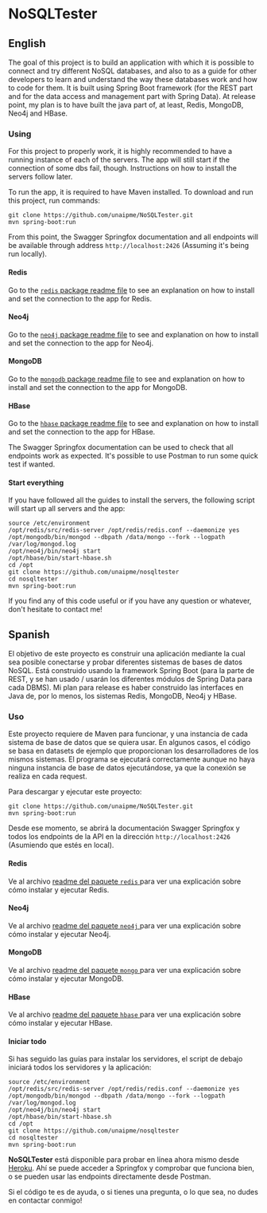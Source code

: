 # NoSQLTester

## English

The goal of this project is to build an application with which it is possible to connect and try different NoSQL databases, and also to as a guide for other developers to learn and understand the way these databases work and how to code for them. It is built using Spring Boot framework (for the REST part and for the data access and management part with Spring Data). At release point, my plan is to have built the java part of, at least, Redis, MongoDB, Neo4j and HBase.

### Using

For this project to properly work, it is highly recommended to have a running instance of each of the servers. The app will still start if the connection of some dbs fail, though. Instructions on how to install the servers follow later.

To run the app, it is required to have Maven installed. To download and run this project, run commands:

```
git clone https://github.com/unaipme/NoSQLTester.git
mvn spring-boot:run
```

From this point, the Swagger Springfox documentation and all endpoints will be available through address ``http://localhost:2426`` (Assuming it's being run locally). 

#### Redis

Go to the [``redis`` package readme file](src/main/java/com/unai/app/redis/README.md) to see an explanation on how to install and set the connection to the app for Redis.

#### Neo4j

Go to the [``neo4j`` package readme file](src/main/java/com/unai/app/neo4j/README.md) to see and explanation on how to install and set the connection to the app for Neo4j.

#### MongoDB

Go to the [``mongodb`` package readme file](src/main/java/com/unai/app/mongo/README.md) to see and explanation on how to install and set the connection to the app for MongoDB.

#### HBase

Go to the [``hbase`` package readme file](src/main/java/com/unai/app/hbase/README.md) to see and explanation on how to install and set the connection to the app for HBase.

The Swagger Springfox documentation can be used to check that all endpoints work as expected. It's possible to use Postman to run some quick test if wanted.

#### Start everything

If you have followed all the guides to install the servers, the following script will start up all servers and the app:

```
source /etc/environment
/opt/redis/src/redis-server /opt/redis/redis.conf --daemonize yes
/opt/mongodb/bin/mongod --dbpath /data/mongo --fork --logpath /var/log/mongod.log
/opt/neo4j/bin/neo4j start
/opt/hbase/bin/start-hbase.sh
cd /opt
git clone https://github.com/unaipme/nosqltester
cd nosqltester
mvn spring-boot:run
```

If you find any of this code useful or if you have any question or whatever, don't hesitate to contact me!

## Spanish

El objetivo de este proyecto es construir una aplicación mediante la cual sea posible conectarse y probar diferentes sistemas de bases de datos NoSQL. Está construido usando la framework Spring Boot (para la parte de REST, y se han usado / usarán los diferentes módulos de Spring Data para cada DBMS). Mi plan para release es haber construido las interfaces en Java de, por lo menos, los sistemas Redis, MongoDB, Neo4j y HBase.

### Uso

Este proyecto requiere de Maven para funcionar, y una instancia de cada sistema de base de datos que se quiera usar. En algunos casos, el código se basa en datasets de ejemplo que proporcionan los desarrolladores de los mismos sistemas. El programa se ejecutará correctamente aunque no haya ninguna instancia de base de datos ejecutándose, ya que la conexión se realiza en cada request.

Para descargar y ejecutar este proyecto:
```
git clone https://github.com/unaipme/NoSQLTester.git
mvn spring-boot:run
```

Desde ese momento, se abrirá la documentación Swagger Springfox y todos los endpoints de la API en la dirección ``http://localhost:2426`` (Asumiendo que estés en local).

#### Redis

Ve al archivo [readme del paquete ``redis`` ](src/main/java/com/unai/app/redis/README.md) para ver una explicación sobre cómo instalar y ejecutar Redis.

#### Neo4j

Ve al archivo [readme del paquete ``neo4j`` ](src/main/java/com/unai/app/neo4j/README.md) para ver una explicación sobre cómo instalar y ejecutar Neo4j.

#### MongoDB

Ve al archivo [readme del paquete ``mongo`` ](src/main/java/com/unai/app/mongo/README.md) para ver una explicación sobre cómo instalar y ejecutar MongoDB.

#### HBase

Ve al archivo [readme del paquete ``hbase`` ](src/main/java/com/unai/app/hbase/README.md) para ver una explicación sobre cómo instalar y ejecutar HBase.

#### Iniciar todo

Si has seguido las guías para instalar los servidores, el script de debajo iniciará todos los servidores y la aplicación:

```
source /etc/environment
/opt/redis/src/redis-server /opt/redis/redis.conf --daemonize yes
/opt/mongodb/bin/mongod --dbpath /data/mongo --fork --logpath /var/log/mongod.log
/opt/neo4j/bin/neo4j start
/opt/hbase/bin/start-hbase.sh
cd /opt
git clone https://github.com/unaipme/nosqltester
cd nosqltester
mvn spring-boot:run
```

**NoSQLTester** está disponible para probar en línea ahora mismo desde [Heroku](https://nosqltester.herokuapp.com/). Ahí se puede acceder a Springfox y comprobar que funciona bien, o se pueden usar las endpoints directamente desde Postman.

Si el código te es de ayuda, o si tienes una pregunta, o lo que sea, no dudes en contactar conmigo!
